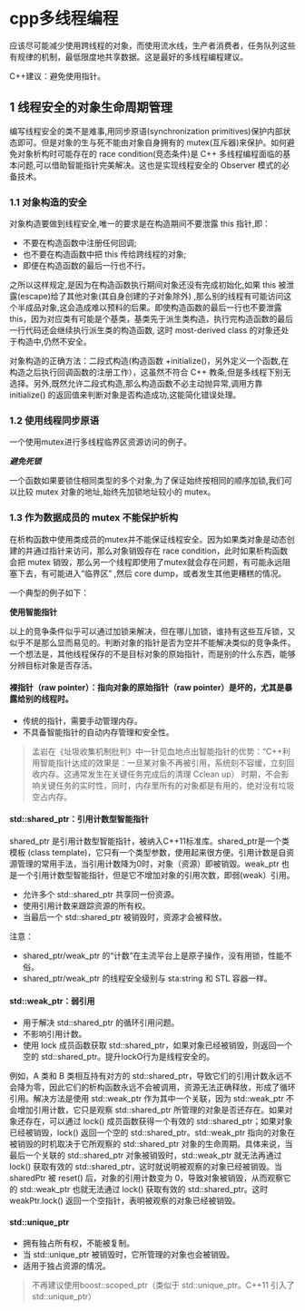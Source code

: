 # cpp多线程编程

应该尽可能减少使用跨线程的对象，而使用流水线，生产者消费者，任务队列这些有规律的机制，最低限度地共享数据。这是最好的多线程编程建议。

C++建议：避免使用指针。

## 1 线程安全的对象生命周期管理

编写线程安全的类不是难事,用同步原语(synchronization primitives)保护内部状态即可。但是对象的生与死不能由对象自身拥有的 mutex(互斥器)来保护。如何避免对象析构时可能存在的 race condition(竞态条件)是 C++ 多线程编程面临的基本问题,可以借助智能指针完美解决。这也是实现线程安全的 Observer 模式的必备技术。

### 1.1 对象构造的安全

对象构造要做到线程安全,唯一的要求是在构造期间不要泄露 this 指针,即：

* 不要在构造函数中注册任何回调; 
* 也不要在构造函数中把 this 传给跨线程的对象; 
* 即便在构造函数的最后一行也不行。

之所以这样规定,是因为在构造函数执行期间对象还没有完成初始化,如果 this 被泄露(escape)给了其他对象(其自身创建的子对象除外) ,那么别的线程有可能访问这个半成品对象,这会造成难以预料的后果。即使构造函数的最后一行也不要泄露 this，因为对应类有可能是个基类，基类先于派生类构造，执行完构造函数的最后一行代码还会继续执行派生类的构造函数, 这时 most-derived class 的对象还处于构造中,仍然不安全。

对象构造的正确方法：二段式构造(构造函数 +initialize()，另外定义一个函数,在构造之后执行回调函数的注册工作），这虽然不符合 C++ 教条,但是多线程下别无选择。另外,既然允许二段式构造,那么构造函数不必主动抛异常,调用方靠 initialize() 的返回值来判断对象是否构造成功,这能简化错误处理。

### 1.2 使用线程同步原语

一个使用mutex进行多线程临界区资源访问的例子。

***避免死锁***

一个函数如果要锁住相同类型的多个对象,为了保证始终按相同的顺序加锁,我们可以比较 mutex 对象的地址,始终先加锁地址较小的 mutex。

### 1.3 作为数据成员的 mutex 不能保护析构

在析构函数中使用类成员的mutex并不能保证线程安全。因为如果类对象是动态创建的并通过指针来访问，那么对象销毁存在 race condition，此时如果析构函数会把 mutex 销毁，那么另一个线程即使用了mutex就会存在问题，有可能永远阻塞下去，有可能进入“临界区” ,然后 core dump，或者发生其他更糟糕的情况。

一个典型的例子如下：



**使用智能指针**

以上的竞争条件似乎可以通过加锁来解决，但在哪儿加锁，谁持有这些互斥锁，又似乎不是那么显而易见的。判断对象的指针是否为空并不能解决类似的竞争条件。一个想法是，其他线程保存的不是目标对象的原始指针，而是别的什么东西，能够分辨目标对象是否存活。

#### 裸指针（raw pointer）：指向对象的原始指针（raw pointer）是坏的，尤其是暴露给别的线程时。

* 传统的指针，需要手动管理内存。
* 不具备智能指针的自动内存管理和安全性。

> 孟岩在《址圾收集机制批判》中一针见血地点出智能指针的优势：“C++利用智能指针达成的效果是：一旦某对象不再被引用，系统刻不容缓，立刻回收内存。这通常发生在关键任务完成后的清理 Cclean up） 时期，不会影响关键任务的实时性，同时，内存里所有的对象都是有用的，绝对没有垃圾空占内存。

#### std::shared_ptr：引用计数型智能指针

shared_ptr 是引用计数型智能指针，被纳入C++11标准库。shared_ptr<T>是一个类模板 (class template)，它只有一个类型参数，使用起来很方便。引用计数是自资源管理的常用手法，当引用计数降为0时，对象（资源）即被销毀。weak_ptr 也是一个引用计数型智能指针，但是它不增加对象的引用次数，即弱(weak）引用。

* 允许多个 std::shared_ptr 共享同一份资源。
* 使用引用计数来跟踪资源的所有权。
* 当最后一个 std::shared_ptr 被销毁时，资源才会被释放。

注意：

* shared_ptr/weak_ptr 的“计数”在主流平台上是原子操作，没有用锁，性能不俗。
* shared_ptr/weak_ptr 的线程安全级别与 sta:string 和 STL 容器一样。

#### std::weak_ptr：弱引用

* 用于解决 std::shared_ptr 的循环引用问题。
* 不影响引用计数。
* 使用 lock 成员函数获取 std::shared_ptr，如果对象已经被销毁，则返回一个空的 std::shared_ptr。提升lockO行为是线程安全的。

例如，A 类和 B 类相互持有对方的 std::shared_ptr，导致它们的引用计数永远不会降为零，因此它们的析构函数永远不会被调用，资源无法正确释放，形成了循环引用。解决方法是使用 std::weak_ptr 作为其中一个关联，因为 std::weak_ptr 不会增加引用计数，它只是观察 std::shared_ptr 所管理的对象是否还存在。如果对象还存在，可以通过 lock() 成员函数获得一个有效的 std::shared_ptr；如果对象已经被销毁，lock() 返回一个空的 std::shared_ptr。std::weak_ptr 指向的对象在被销毁的时机取决于它所观察的 std::shared_ptr 对象的生命周期。具体来说，当最后一个关联的 std::shared_ptr 对象被销毁时，std::weak_ptr 就无法再通过 lock() 获取有效的 std::shared_ptr，这时就说明被观察的对象已经被销毁。当 sharedPtr 被 reset() 后，对象的引用计数变为 0，导致对象被销毁，从而观察它的 std::weak_ptr 也就无法通过 lock() 获取有效的 std::shared_ptr。这时 weakPtr.lock() 返回一个空指针，表明被观察的对象已经被销毁。

#### std::unique_ptr

* 拥有独占所有权，不能被复制。
* 当 std::unique_ptr 被销毁时，它所管理的对象也会被销毁。
* 适用于独占资源的情况。

> 不再建议使用boost::scoped_ptr（类似于 std::unique_ptr。C++11 引入了 std::unique_ptr）
